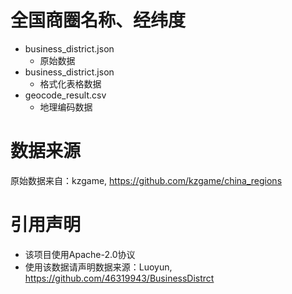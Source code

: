 # 全国商圈名称、经纬度
- business_district.json
    - 原始数据
- business_district.json
    - 格式化表格数据
- geocode_result.csv
    - 地理编码数据

# 数据来源
原始数据来自：kzgame, https://github.com/kzgame/china_regions

# 引用声明
- 该项目使用Apache-2.0协议
- 使用该数据请声明数据来源：Luoyun, https://github.com/46319943/BusinessDistrct